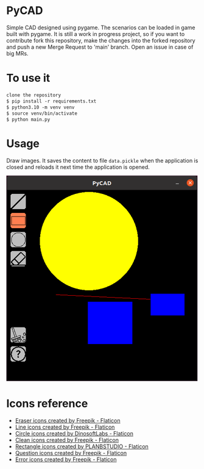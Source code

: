 # PyCAD

Simple CAD designed using pygame. The scenarios can be loaded in game built with pygame. It is still a work in progress project, so if you want to contribute fork this repository, make the changes into the forked repository and push a new Merge Request to 'main' branch. Open an issue in case of big MRs.

# To use it
```
clone the repository
$ pip install -r requirements.txt
$ python3.10 -m venv venv
$ source venv/bin/activate
$ python main.py
```

# Usage
Draw images. It saves the content to file `data.pickle` when the application is closed and reloads it next time the application is opened.

![Alt text](image.png)

# Icons reference
 - <a href="https://www.flaticon.com/free-icons/eraser" title="eraser icons">Eraser icons created by Freepik - Flaticon</a>
 - <a href="https://www.flaticon.com/free-icons/line" title="line icons">Line icons created by Freepik - Flaticon</a>
 - <a href="https://www.flaticon.com/free-icons/circle" title="circle icons">Circle icons created by DinosoftLabs - Flaticon</a>
 - <a href="https://www.flaticon.com/free-icons/clean" title="clean icons">Clean icons created by Freepik - Flaticon</a>
 - <a href="https://www.flaticon.com/free-icons/rectangle" title="rectangle icons">Rectangle icons created by PLANBSTUDIO - Flaticon</a>
 - <a href="https://www.flaticon.com/free-icons/question" title="question icons">Question icons created by Freepik - Flaticon</a>
 - <a href="https://www.flaticon.com/free-icons/error" title="error icons">Error icons created by Freepik - Flaticon</a>